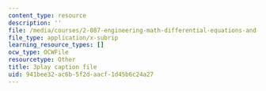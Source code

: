 ```yaml
---
content_type: resource
description: ''
file: /media/courses/2-087-engineering-math-differential-equations-and-linear-algebra-fall-2014/941bee32ac6b5f2daacf1d45b6c24a27_aFx8dVLkrWs.vtt
file_type: application/x-subrip
learning_resource_types: []
ocw_type: OCWFile
resourcetype: Other
title: 3play caption file
uid: 941bee32-ac6b-5f2d-aacf-1d45b6c24a27
---
```

